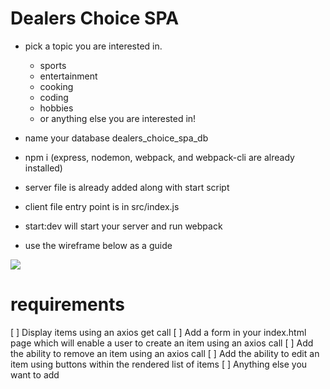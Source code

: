 # Dealers Choice SPA

- pick a topic you are interested in.
  - sports
  - entertainment
  - cooking
  - coding
  - hobbies
  - or anything else you are interested in!

- name your database dealers_choice_spa_db
- npm i (express, nodemon, webpack, and webpack-cli are already installed)
- server file is already added along with start script
- client file entry point is in src/index.js
- start:dev will start your server and run webpack
- use the wireframe below as a guide

<img src='https://raw.githubusercontent.com/FullstackAcademy/dealers-choice-spa/main/Dealers%20Choice%20Spa.png' />


# requirements
[ ] Display items using an axios get call
[ ] Add a form in your index.html page which will enable a user to create an item using an axios call
[ ] Add the ability to remove an item using an axios call
[ ] Add the ability to edit an item using buttons within the rendered list of items
[ ] Anything else you want to add
